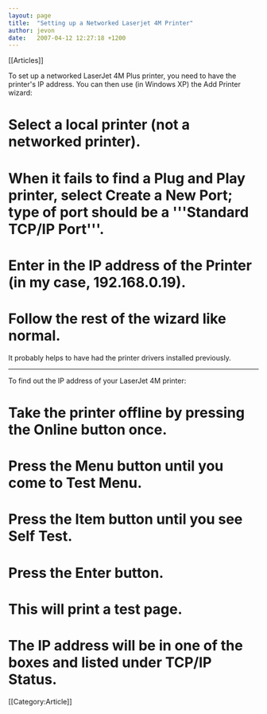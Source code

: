 ```yaml
---
layout: page
title:  "Setting up a Networked Laserjet 4M Printer"
author: jevon
date:   2007-04-12 12:27:18 +1200
---
```


[[Articles]]

To set up a networked LaserJet 4M Plus printer, you need to have the printer's IP address. You can then use (in Windows XP) the Add Printer wizard:

# Select a local printer (not a networked printer).
# When it fails to find a Plug and Play printer, select Create a New Port; type of port should be a '''Standard TCP/IP Port'''.
# Enter in the IP address of the Printer (in my case, 192.168.0.19).
# Follow the rest of the wizard like normal.

It probably helps to have had the printer drivers installed previously.

----

To find out the IP address of your LaserJet 4M printer:

# Take the printer offline by pressing the Online button once.
# Press the Menu button until you come to Test Menu.
# Press the Item button until you see Self Test.
# Press the Enter button.
# This will print a test page.
# The IP address will be in one of the boxes and listed under TCP/IP Status. 

[[Category:Article]]